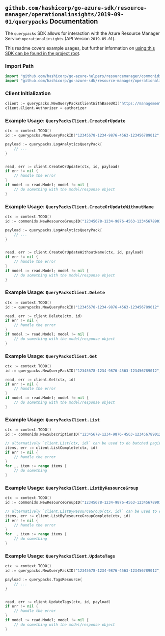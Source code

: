 
## `github.com/hashicorp/go-azure-sdk/resource-manager/operationalinsights/2019-09-01/querypacks` Documentation

The `querypacks` SDK allows for interaction with the Azure Resource Manager Service `operationalinsights` (API Version `2019-09-01`).

This readme covers example usages, but further information on [using this SDK can be found in the project root](https://github.com/hashicorp/go-azure-sdk/tree/main/docs).

### Import Path

```go
import "github.com/hashicorp/go-azure-helpers/resourcemanager/commonids"
import "github.com/hashicorp/go-azure-sdk/resource-manager/operationalinsights/2019-09-01/querypacks"
```


### Client Initialization

```go
client := querypacks.NewQueryPacksClientWithBaseURI("https://management.azure.com")
client.Client.Authorizer = authorizer
```


### Example Usage: `QueryPacksClient.CreateOrUpdate`

```go
ctx := context.TODO()
id := querypacks.NewQueryPackID("12345678-1234-9876-4563-123456789012", "example-resource-group", "queryPackValue")

payload := querypacks.LogAnalyticsQueryPack{
	// ...
}


read, err := client.CreateOrUpdate(ctx, id, payload)
if err != nil {
	// handle the error
}
if model := read.Model; model != nil {
	// do something with the model/response object
}
```


### Example Usage: `QueryPacksClient.CreateOrUpdateWithoutName`

```go
ctx := context.TODO()
id := commonids.NewResourceGroupID("12345678-1234-9876-4563-123456789012", "example-resource-group")

payload := querypacks.LogAnalyticsQueryPack{
	// ...
}


read, err := client.CreateOrUpdateWithoutName(ctx, id, payload)
if err != nil {
	// handle the error
}
if model := read.Model; model != nil {
	// do something with the model/response object
}
```


### Example Usage: `QueryPacksClient.Delete`

```go
ctx := context.TODO()
id := querypacks.NewQueryPackID("12345678-1234-9876-4563-123456789012", "example-resource-group", "queryPackValue")

read, err := client.Delete(ctx, id)
if err != nil {
	// handle the error
}
if model := read.Model; model != nil {
	// do something with the model/response object
}
```


### Example Usage: `QueryPacksClient.Get`

```go
ctx := context.TODO()
id := querypacks.NewQueryPackID("12345678-1234-9876-4563-123456789012", "example-resource-group", "queryPackValue")

read, err := client.Get(ctx, id)
if err != nil {
	// handle the error
}
if model := read.Model; model != nil {
	// do something with the model/response object
}
```


### Example Usage: `QueryPacksClient.List`

```go
ctx := context.TODO()
id := commonids.NewSubscriptionID("12345678-1234-9876-4563-123456789012")

// alternatively `client.List(ctx, id)` can be used to do batched pagination
items, err := client.ListComplete(ctx, id)
if err != nil {
	// handle the error
}
for _, item := range items {
	// do something
}
```


### Example Usage: `QueryPacksClient.ListByResourceGroup`

```go
ctx := context.TODO()
id := commonids.NewResourceGroupID("12345678-1234-9876-4563-123456789012", "example-resource-group")

// alternatively `client.ListByResourceGroup(ctx, id)` can be used to do batched pagination
items, err := client.ListByResourceGroupComplete(ctx, id)
if err != nil {
	// handle the error
}
for _, item := range items {
	// do something
}
```


### Example Usage: `QueryPacksClient.UpdateTags`

```go
ctx := context.TODO()
id := querypacks.NewQueryPackID("12345678-1234-9876-4563-123456789012", "example-resource-group", "queryPackValue")

payload := querypacks.TagsResource{
	// ...
}


read, err := client.UpdateTags(ctx, id, payload)
if err != nil {
	// handle the error
}
if model := read.Model; model != nil {
	// do something with the model/response object
}
```
